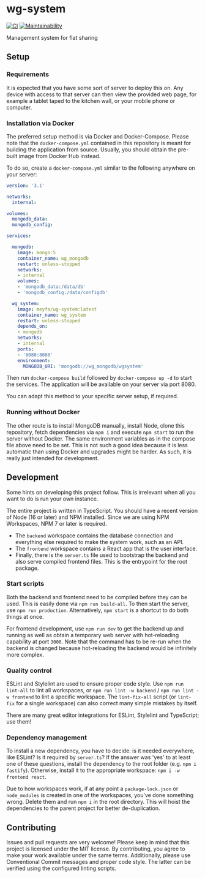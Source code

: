# wg-system

[![CI](https://github.com/meyfa/wg-system/actions/workflows/main.yml/badge.svg)](https://github.com/meyfa/wg-system/actions/workflows/main.yml)
[![Maintainability](https://api.codeclimate.com/v1/badges/211b6450628333791e6a/maintainability)](https://codeclimate.com/github/meyfa/wg-system/maintainability)

Management system for flat sharing


## Setup

### Requirements

It is expected that you have some sort of server to deploy this on. Any device with access to that server can then view
the provided web page, for example a tablet taped to the kitchen wall, or your mobile phone or computer.

### Installation via Docker

The preferred setup method is via Docker and Docker-Compose. Please note that the `docker-compose.yml` contained in
this repository is meant for building the application from source. Usually, you should obtain the pre-built image from
Docker Hub instead.

To do so, create a `docker-compose.yml` similar to the following anywhere on your server:

```yml
version: '3.1'

networks:
  internal:

volumes:
  mongodb_data:
  mongodb_config:

services:

  mongodb:
    image: mongo:5
    container_name: wg_mongodb
    restart: unless-stopped
    networks:
    - internal
    volumes:
    - 'mongodb_data:/data/db'
    - 'mongodb_config:/data/configdb'

  wg_system:
    image: meyfa/wg-system:latest
    container_name: wg_system
    restart: unless-stopped
    depends_on:
    - mongodb
    networks:
    - internal
    ports:
    - '8080:8080'
    environment:
      MONGODB_URI: 'mongodb://wg_mongodb/wgsystem'
```

Then run `docker-compose build` followed by `docker-compose up -d` to start the services. The application will be
available on your server via port 8080.

You can adapt this method to your specific server setup, if required.

### Running without Docker

The other route is to install MongoDB manually, install Node, clone this repository, fetch dependencies via `npm i`
and execute `npm start` to run the server without Docker.
The same environment variables as in the compose file above need to be set.
This is not such a good idea because it is less automatic than using Docker and upgrades might be harder. As such, it
is really just intended for development.


## Development

Some hints on developing this project follow. This is irrelevant when all you want to do is run your own instance.

The entire project is written in TypeScript. You should have a recent version of Node (16 or later) and NPM installed.
Since we are using NPM Workspaces, NPM 7 or later is required.

- The `backend` workspace contains the database connection and everything else required to make the system work,
  such as an API.
- The `frontend` workspace contains a React app that is the user interface.
- Finally, there is the `server.ts` file used to bootstrap the backend and also serve compiled frontend files. This
  is the entrypoint for the root package.

### Start scripts

Both the backend and frontend need to be compiled before they can be used. This is easily done via `npm run build-all`.
To then start the server, use `npm run production`. Alternatively, `npm start` is a shortcut to do both things at once.

For frontend development, use `npm run dev` to get the backend up and running as well as obtain a temporary web
server with hot-reloading capability at port `3000`. Note that the command has to be re-run when the backend is
changed because hot-reloading the backend would be infinitely more complex.

### Quality control

ESLint and Stylelint are used to ensure proper code style. Use `npm run lint-all` to lint all workspaces, or
`npm run lint -w backend` / `npm run lint -w frontend` to lint a specific workspace.
The `lint-fix-all` script (or `lint-fix` for a single workspace) can also correct many simple mistakes by itself.

There are many great editor integrations for ESLint, Stylelint and TypeScript; use them!

### Dependency management

To install a new dependency, you have to decide: is it needed everywhere, like ESLint? Is it required by `server.ts`?
If the answer was 'yes' to at least one of these questions, install the dependency to the root folder
(e.g. `npm i fastify`).
Otherwise, install it to the appropriate workspace: `npm i -w frontend react`.

Due to how workspaces work, if at any point a `package-lock.json` or `node_modules` is created in one of the
workspaces, you've done something wrong. Delete them and run `npm i` in the root directory. This will hoist the
dependencies to the parent project for better de-duplication.


## Contributing

Issues and pull requests are very welcome! Please keep in mind that this project is licensed under the MIT license.
By contributing, you agree to make your work available under the same terms.
Additionally, please use Conventional Commit messages and proper code style. The latter can be verified using the
configured linting scripts.
